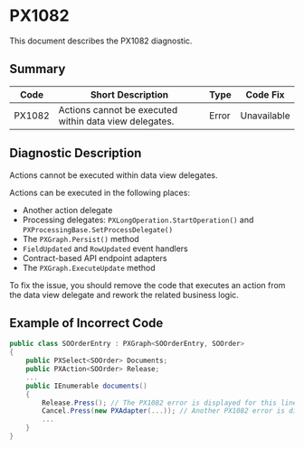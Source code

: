 # PX1082
This document describes the PX1082 diagnostic.

## Summary

| Code   | Short Description                                      | Type  | Code Fix    | 
| ------ | ------------------------------------------------------ | ----- | ----------- | 
| PX1082 | Actions cannot be executed within data view delegates. | Error | Unavailable |

## Diagnostic Description
Actions cannot be executed within data view delegates.

Actions can be executed in the following places:

 - Another action delegate
 - Processing delegates: `PXLongOperation.StartOperation()` and `PXProcessingBase.SetProcessDelegate()`
 - The `PXGraph.Persist()` method
 - `FieldUpdated` and `RowUpdated` event handlers
 - Contract-based API endpoint adapters
 - The `PXGraph.ExecuteUpdate` method

To fix the issue, you should remove the code that executes an action from the data view delegate and rework the related business logic.

## Example of Incorrect Code

```C#
public class SOOrderEntry : PXGraph<SOOrderEntry, SOOrder>
{
    public PXSelect<SOOrder> Documents;
    public PXAction<SOOrder> Release;
    ...
    public IEnumerable documents()
    {
        Release.Press(); // The PX1082 error is displayed for this line.
        Cancel.Press(new PXAdapter(...)); // Another PX1082 error is displayed for this line.
        ...
    }
}
```